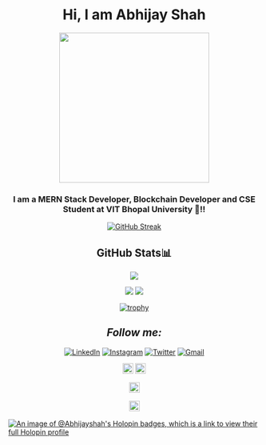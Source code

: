 <div align="center">
   <h1>Hi, I am Abhijay Shah </h1>
   <p align="center">
  <img width="300" src="https://media4.giphy.com/media/xFkgeu7dhfgqqxJqmj/giphy.gif?cid=ecf05e47a387tsd8zxy1hw368egf3m418r0r09bu0itqy0ba&rid=giphy.gif&ct=g">
</p>

 


### I am a MERN Stack Developer, Blockchain Developer and CSE Student at VIT Bhopal University 🚀!!







   [![GitHub Streak](https://github-readme-streak-stats.herokuapp.com?user=Abhijayshah&theme=midnight-purple)](https://git.io/streak-stats)
   
   
##   GitHub Stats📊


![](http://github-profile-summary-cards.vercel.app/api/cards/profile-details?username=Abhijayshah&theme=radical)
   
  
  ![](http://github-profile-summary-cards.vercel.app/api/cards/repos-per-language?username=Abhijayshah&theme=moonlight)
 ![](http://github-profile-summary-cards.vercel.app/api/cards/most-commit-language?username=Abhijayshah&theme=moonlight)



[![trophy](https://github-profile-trophy.vercel.app/?username=Abhijayshah&theme=onedark)](https://github.com/ryo-ma/github-profile-trophy)

##   <i>Follow me:</i><br>
   
   

<a href="https://www.linkedin.com/in/abhijay-shah-75a5a7251/" target="_blank"><img src="https://img.shields.io/badge/LinkedIn-%230077B5.svg?&style=flat-square&logo=linkedin&logoColor=white" alt="LinkedIn"></a>
<a href="https://www.instagram.com/abhijayshah74/" target="_blank"><img src="https://img.shields.io/badge/Instagram-%23E4405F.svg?&style=flat-square&logo=instagram&logoColor=white" alt="Instagram"></a>
<a href="https://x.com/abhijayshah74" target="_blank"><img src="https://img.shields.io/badge/Twitter-%231DA1F2.svg?&style=flat-square&logo=twitter&logoColor=white" alt="Twitter"></a>
<a href="mailto:abhijayshah74@gmail.com" target="_blank"><img src="https://img.shields.io/badge/Gmail-c14438?style=flat-square&logo=Gmail&logoColor=white" alt="Gmail"></a>

   
   
<a href="https://www.hackerrank.com/dashboard" target="_blank"><img src=	"https://img.shields.io/badge/-Hackerrank-2EC866?style=for-the-badge&logo=HackerRank&logoColor=white" img height="21" alt="Hackerrank"></a>
<a href="https://leetcode.com/u/abhijayshah74/" target="_blank"><img src=	"https://img.shields.io/badge/-LeetCode-FFA116?style=for-the-badge&logo=LeetCode&logoColor=black" img height="21" alt="Leetcode"></a>

<a href="https://www.geeksforgeeks.org/user/abhijayshah74/" target="_blank"><img src="https://img.shields.io/badge/GeeksforGeeks-298D46?style=for-the-badge&logo=geeksforgeeks&logoColor=white" img height="21" alt="GeeksforGeeks" style="margin-bottom: 2px;" /></a> 

<a href="https://www.youtube.com/@abhijayshah74" target="_blank"><img src="https://img.shields.io/badge/YouTube-FF0000?style=for-the-badge&logo=youtube&logoColor=white" img height="21" alt="YouTube" style="margin-bottom: 2px;" /></a>
   
</div>

 [![An image of @Abhijayshah's Holopin badges, which is a link to view their full Holopin profile](https://holopin.me/Abhijayshah)](https://holopin.io/@Abhijayshah)
  
  
   ##
